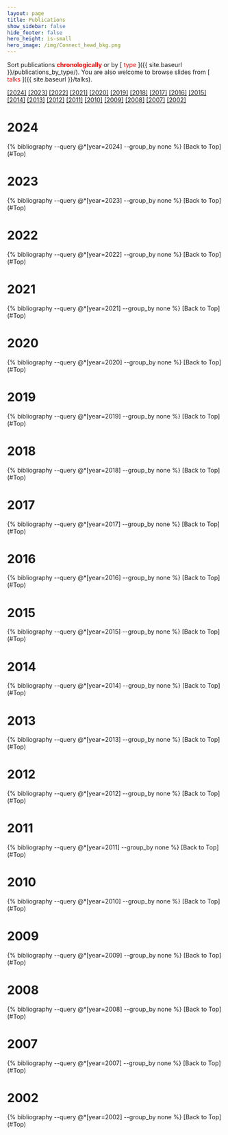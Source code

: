 ```yaml
---
layout: page
title: Publications
show_sidebar: false
hide_footer: false
hero_height: is-small
hero_image: /img/Connect_head_bkg.png 
---
```


<div id="hidden-pdf-links" style="display:none;">
  {% for file in site.static_files %}
    {% if file.path contains "/Publications/" and file.extname == ".pdf" %}
      <a href="{{ site.baseurl }}{{ file.path }}" target="_blank"></a>
    {% endif %}
  {% endfor %}
</div>

 

<style>
.csl-block {
    font-size: 16px;
}
.csl-title, .csl-author, .csl-event, .csl-editor, .csl-venue {
    display: block;
    position: relative;
    font-size: 16px;
}

.csl-title b {
    font-weight: 600;
}

.csl-content {
    display: inline-block;
    vertical-align: top;
    padding-left: 20px;
}

.bibliography {
   list-style-type: none;
}
</style>


<div id="Top"></div>



Sort publications <span style="color:red">
<b>chronologically</b>
</span> or by [<span style="color:red">
type
</span>]({{ site.baseurl }}/publications_by_type/). 
You are also welcome to browse slides from [<span style="color:red">
talks
</span>]({{ site.baseurl }}/talks).

[[2024]](#2024) [[2023]](#2023) [[2022]](#2022) [[2021]](#2021) [[2020]](#2020) [[2019]](#2019) [[2018]](#2018) [[2017]](#2017) [[2016]](#2016) [[2015]](#2015) [[2014]](#2014) [[2013]](#2013) [[2012]](#2012) [[2011]](#2011) [[2010]](#2010) [[2009]](#2009) [[2008]](#2008) [[2007]](#2007) [[2002]](#2002)

# 2024
<div id="2024" style="padding-top: 350px; margin-top: -350px;"></div>
{% bibliography --query @*[year=2024] --group_by none %}
[Back to Top](#Top)

# 2023
<div id="2023" style="padding-top: 350px; margin-top: -350px;"></div>
{% bibliography --query @*[year=2023] --group_by none %}
[Back to Top](#Top)

# 2022
<div id="2022" style="padding-top: 350px; margin-top: -350px;"></div>
{% bibliography --query @*[year=2022] --group_by none %}
[Back to Top](#Top)

# 2021
<div id="2021" style="padding-top: 350px; margin-top: -350px;"></div>
{% bibliography --query @*[year=2021] --group_by none %}
[Back to Top](#Top)

# 2020
<div id="2020" style="padding-top: 350px; margin-top: -350px;"></div>
{% bibliography --query @*[year=2020] --group_by none %}
[Back to Top](#Top)

# 2019
<div id="2019" style="padding-top: 350px; margin-top: -350px;"></div>
{% bibliography --query @*[year=2019] --group_by none %}
[Back to Top](#Top)

# 2018
<div id="2018" style="padding-top: 350px; margin-top: -350px;"></div>
{% bibliography --query @*[year=2018] --group_by none %}
[Back to Top](#Top)

# 2017
<div id="2017" style="padding-top: 350px; margin-top: -350px;"></div>
{% bibliography --query @*[year=2017] --group_by none %}
[Back to Top](#Top)

# 2016
<div id="2016" style="padding-top: 350px; margin-top: -350px;"></div>
{% bibliography --query @*[year=2016] --group_by none %}
[Back to Top](#Top)

# 2015
<div id="2015" style="padding-top: 350px; margin-top: -350px;"></div>
{% bibliography --query @*[year=2015] --group_by none %}
[Back to Top](#Top)

# 2014
<div id="2014" style="padding-top: 350px; margin-top: -350px;"></div>
{% bibliography --query @*[year=2014] --group_by none %}
[Back to Top](#Top)

# 2013
<div id="2013" style="padding-top: 350px; margin-top: -350px;"></div>
{% bibliography --query @*[year=2013] --group_by none %}
[Back to Top](#Top)

# 2012
<div id="2012" style="padding-top: 350px; margin-top: -350px;"></div>
{% bibliography --query @*[year=2012] --group_by none %}
[Back to Top](#Top)

# 2011
<div id="2011" style="padding-top: 350px; margin-top: -350px;"></div>
{% bibliography --query @*[year=2011] --group_by none %}
[Back to Top](#Top)

# 2010
<div id="2010" style="padding-top: 350px; margin-top: -350px;"></div>
{% bibliography --query @*[year=2010] --group_by none %}
[Back to Top](#Top)

# 2009
<div id="2009" style="padding-top: 350px; margin-top: -350px;"></div>
{% bibliography --query @*[year=2009] --group_by none %}
[Back to Top](#Top)

# 2008
<div id="2008" style="padding-top: 350px; margin-top: -350px;"></div>
{% bibliography --query @*[year=2008] --group_by none %}
[Back to Top](#Top)

# 2007
<div id="2007" style="padding-top: 350px; margin-top: -350px;"></div>
{% bibliography --query @*[year=2007] --group_by none %}
[Back to Top](#Top)

# 2002
<div id="2007" style="padding-top: 350px; margin-top: -350px;"></div>
{% bibliography --query @*[year=2002] --group_by none %}
[Back to Top](#Top)
